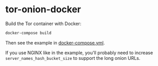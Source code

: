 # tor-onion-docker

Build the Tor container with Docker:

```sh
docker-compose build
```

Then see the example in [docker-compose.yml](docker-compose.yml).

If you use NGINX like in the example, you'll probably need to increase `server_names_hash_bucket_size` to support the long onion URLs.

